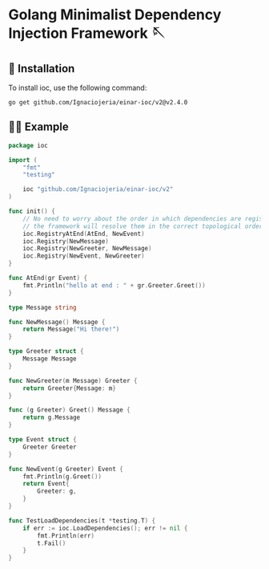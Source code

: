 # Golang Minimalist Dependency Injection Framework 🪡

## 🔧 Installation
To install ioc, use the following command:

    go get github.com/Ignaciojeria/einar-ioc/v2@v2.4.0

## 👨‍💻 Example

```go
package ioc

import (
	"fmt"
	"testing"

	ioc "github.com/Ignaciojeria/einar-ioc/v2"
)

func init() {
	// No need to worry about the order in which dependencies are registered here,
	// the framework will resolve them in the correct topological order.
	ioc.RegistryAtEnd(AtEnd, NewEvent)
	ioc.Registry(NewMessage)
	ioc.Registry(NewGreeter, NewMessage)
	ioc.Registry(NewEvent, NewGreeter)
}

func AtEnd(gr Event) {
	fmt.Println("hello at end : " + gr.Greeter.Greet())
}

type Message string

func NewMessage() Message {
	return Message("Hi there!")
}

type Greeter struct {
	Message Message
}

func NewGreeter(m Message) Greeter {
	return Greeter{Message: m}
}

func (g Greeter) Greet() Message {
	return g.Message
}

type Event struct {
	Greeter Greeter
}

func NewEvent(g Greeter) Event {
	fmt.Println(g.Greet())
	return Event{
		Greeter: g,
	}
}

func TestLoadDependencies(t *testing.T) {
	if err := ioc.LoadDependencies(); err != nil {
		fmt.Println(err)
		t.Fail()
	}
}
```
